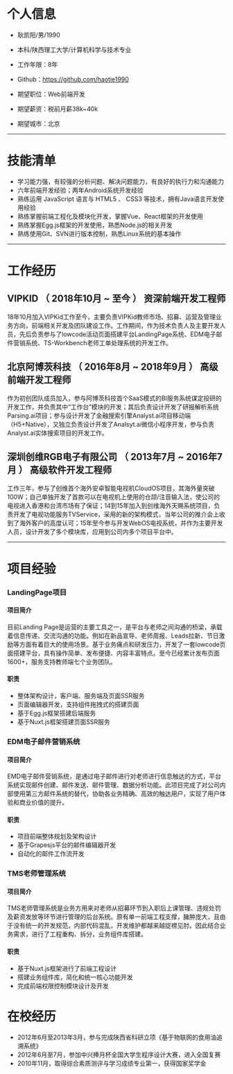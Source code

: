 # 个人信息

 - 耿凯阳/男/1990 
 - 本科/陕西理工大学/计算机科学与技术专业 
 - 工作年限：8年
 - Github：https://github.com/haotie1990

 - 期望职位：Web前端开发
 - 期望薪资：税前月薪38k~40k
 - 期望城市：北京

---

# 技能清单

- 学习能力强，有较强的分析问题、解决问题能力，有良好的执行力和沟通能力
- 六年前端开发经验；两年Android系统开发经验
- 熟练运用 JavaScript 语言与 HTML5 、 CSS3 等技术，拥有Java语言开发使用经验
- 熟练掌握前端工程化及模块化开发，掌握Vue、React框架的开发使用
- 熟练掌握Egg.js框架的开发使用，熟悉Node.js的相关开发
- 熟练使用Git、SVN进行版本控制，熟悉Linux系统的基本操作
---
# 工作经历
## VIPKID （ 2018年10月 ~ 至今 ） 资深前端开发工程师

18年10月加入VIPKid工作至今，主要负责VIPKid教师市场、招募、运营及管理业务方向，前端相关开发及团队建设工作。工作期间，作为技术负责人及主要开发人员，先后负责参与了lowcode活动页面搭建平台LandingPage系统、EDM电子邮件营销系统、TS-Workbench老师工单处理系统的开发工作。

## 北京阿博茨科技 （ 2016年8月 ~ 2018年9月 ） 高级前端开发工程师

作为初创团队成员加入，参与阿博茨科技首个SaaS模式的BI服务系统谋定投研的开发工作，并负责其中“工作台”模块的开发；其后负责设计开发了研报解析系统Parsing.ai项目；参与设计开发了金融搜索引擎Analyst.ai项目移动端（H5+Native），又独立负责设计开发了Analsyt.ai微信小程序开发，参与负责Analyst.ai实体搜索项目的开发工作。

## 深圳创维RGB电子有限公司 （ 2013年7月 ~ 2016年7月 ） 高级软件开发工程师

工作三年，参与了创维首个海外安卓智能电视机CloudOS项目，其海外量突破100W；自己单独开发了首款可以在电视机上使用的仓颉/注音输入法，使公司的电视进入香港和台湾市场有了保证；14到15年加入到创维海外天赐系统项目，负责开发了电视功能服务TVService，采用的新的架构模式，当年公司的推介会上收到了海外客户的高度认可；15年至今参与开发WebOS电视系统，并作为主要开发人员，设计开发了多个模块库，应用到公司内多个项目平台中。

---
# 项目经验

### LandingPage项目

#### 项目简介

目前Landing Page是运营的主要工具之一，是平台与老师之间沟通的桥梁，承载着信息传递、交流沟通的功能。例如在新品宣导、老师周报、Leads拉新、节日激励等方面有着巨大的使用场景。基于业务痛点和研发压力，开发了一套lowcode页面搭建平台，具有操作简单、发布便捷、内容丰富特点。至今已经累计发布页面1600+，服务支持教师端七个业务团队。

#### 职责

- 整体架构设计，客户端、服务端及页面SSR服务
- 页面编辑器开发，支持组件拖拽式的搭建页面
- 基于Egg.js框架搭建后端服务
- 基于Nuxt.js框架搭建页面SSR服务 

### EDM电子邮件营销系统

#### 项目简介

EMD电子邮件营销系统，是通过电子邮件进行对老师进行信息触达的方式，平台系统实现邮件创建、邮件发送、邮件管理、数据分析功能。此项目完成了对公司内部使用第三方邮件系统的替代，协助各业务精确、高效的触达用户，实现了用户体验和商业价值的提升。
#### 职责

- 项目前端整体规划及架构设计
- 基于Grapesjs平台的邮件编辑器开发
- 自动化的邮件工作流开发

### TMS老师管理系统

#### 项目简介

TMS老师管理系统是业务方用来对老师从招募环节到入职后上课管理、违规处罚及薪资发放等环节进行管理的后台系统。原有单一前端工程支撑，臃肿庞大，且由于没有统一的开发规范，内部代码混乱，开发维护都越来越捉襟见肘。因此结合业务需求，进行了工程重构、拆分，业务组件库搭建。

#### 职责

- 基于Nuxt.js框架进行了前端工程设计
- 搭建业务组件库，简化和统一核心功能开发
- 完成前端权限控制模块设计及开发

# 在校经历

- 2012年6月至2013年3月，参与完成陕西省科研立项《基于物联网的食用油追溯系统》
- 2012年6月至7月，参加中兴捧月杯全国大学生程序设计大赛，进入全国复赛
- 2010年11月，取得综合素质测评与学习成绩专业第一，获得国家奖学金
